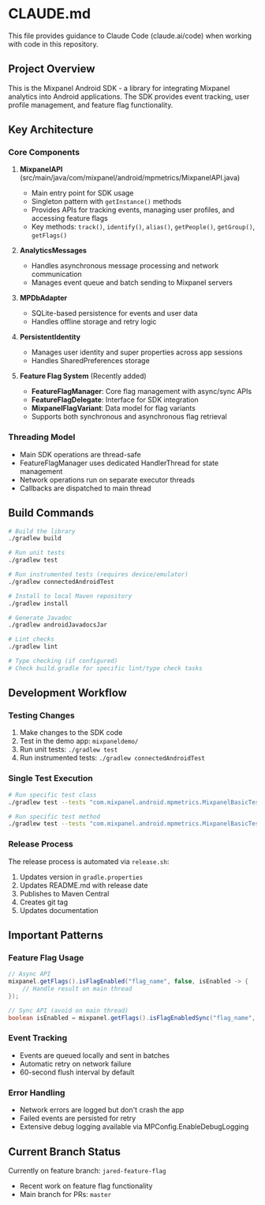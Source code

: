 # CLAUDE.md

This file provides guidance to Claude Code (claude.ai/code) when working with code in this repository.

## Project Overview

This is the Mixpanel Android SDK - a library for integrating Mixpanel analytics into Android applications. The SDK provides event tracking, user profile management, and feature flag functionality.

## Key Architecture

### Core Components

1. **MixpanelAPI** (src/main/java/com/mixpanel/android/mpmetrics/MixpanelAPI.java)
   - Main entry point for SDK usage
   - Singleton pattern with `getInstance()` methods
   - Provides APIs for tracking events, managing user profiles, and accessing feature flags
   - Key methods: `track()`, `identify()`, `alias()`, `getPeople()`, `getGroup()`, `getFlags()`

2. **AnalyticsMessages** 
   - Handles asynchronous message processing and network communication
   - Manages event queue and batch sending to Mixpanel servers

3. **MPDbAdapter**
   - SQLite-based persistence for events and user data
   - Handles offline storage and retry logic

4. **PersistentIdentity**
   - Manages user identity and super properties across app sessions
   - Handles SharedPreferences storage

5. **Feature Flag System** (Recently added)
   - **FeatureFlagManager**: Core flag management with async/sync APIs
   - **FeatureFlagDelegate**: Interface for SDK integration
   - **MixpanelFlagVariant**: Data model for flag variants
   - Supports both synchronous and asynchronous flag retrieval

### Threading Model

- Main SDK operations are thread-safe
- FeatureFlagManager uses dedicated HandlerThread for state management
- Network operations run on separate executor threads
- Callbacks are dispatched to main thread

## Build Commands

```bash
# Build the library
./gradlew build

# Run unit tests
./gradlew test

# Run instrumented tests (requires device/emulator)
./gradlew connectedAndroidTest

# Install to local Maven repository
./gradlew install

# Generate Javadoc
./gradlew androidJavadocsJar

# Lint checks
./gradlew lint

# Type checking (if configured)
# Check build.gradle for specific lint/type check tasks
```

## Development Workflow

### Testing Changes
1. Make changes to the SDK code
2. Test in the demo app: `mixpaneldemo/`
3. Run unit tests: `./gradlew test`
4. Run instrumented tests: `./gradlew connectedAndroidTest`

### Single Test Execution
```bash
# Run specific test class
./gradlew test --tests "com.mixpanel.android.mpmetrics.MixpanelBasicTest"

# Run specific test method
./gradlew test --tests "com.mixpanel.android.mpmetrics.MixpanelBasicTest.testTrackEvent"
```

### Release Process
The release process is automated via `release.sh`:
1. Updates version in `gradle.properties`
2. Updates README.md with release date
3. Publishes to Maven Central
4. Creates git tag
5. Updates documentation

## Important Patterns

### Feature Flag Usage
```java
// Async API
mixpanel.getFlags().isFlagEnabled("flag_name", false, isEnabled -> {
    // Handle result on main thread
});

// Sync API (avoid on main thread)
boolean isEnabled = mixpanel.getFlags().isFlagEnabledSync("flag_name", false);
```

### Event Tracking
- Events are queued locally and sent in batches
- Automatic retry on network failure
- 60-second flush interval by default

### Error Handling
- Network errors are logged but don't crash the app
- Failed events are persisted for retry
- Extensive debug logging available via MPConfig.EnableDebugLogging

## Current Branch Status
Currently on feature branch: `jared-feature-flag`
- Recent work on feature flag functionality
- Main branch for PRs: `master`